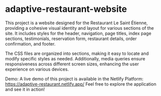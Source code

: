 # adaptive-restaurant-website

This project is a website designed for the Restaurant Le Saint Étienne, providing a cohesive visual identity and layout for various sections of the site. It includes styles for the header, navigation, page titles, index page sections, testimonials, reservation form, restaurant details, order confirmation, and footer.

The CSS files are organized into sections, making it easy to locate and modify specific styles as needed. Additionally, media queries ensure responsiveness across different screen sizes, enhancing the user experience on various devices.

Demo: A live demo of this project is available in the Netlify Platform: https://adaptive-restaurant.netlify.app/
Feel free to explore the application and see it in action!
